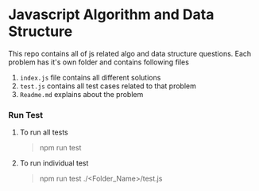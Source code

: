 # Javascript Algorithm and Data Structure

This repo contains all of js related algo and data structure questions.
Each problem has it's own folder and contains following files

1. `index.js` file contains all different solutions
2. `test.js` contains all test cases related to that problem
3. `Readme.md` explains about the problem

### Run Test

1. To run all tests

   > npm run test

2. To run individual test
   > npm run test ./<Folder_Name>/test.js
